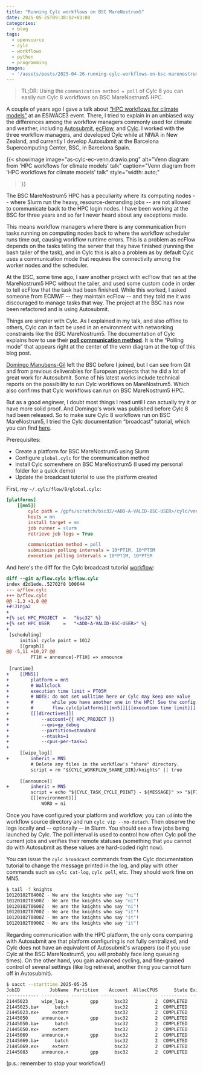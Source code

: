 ```yaml
---
title: "Running Cylc workflows on BSC MareNostrum5"
date: 2025-05-25T09:38:52+03:00
categories:
  - blog
tags:
  - opensource
  - cylc
  - workflows
  - python
  - programming
images:
  - '/assets/posts/2025-04-26-running-cylc-workflows-on-bsc-marenostrum5/as-cylc-ec-venn.drawio.png'
---
```


> TL;DR: Using the `communication method = poll` of Cylc 8 you can easily run
> Cylc 8 workflows on BSC MareNostrum5 HPC.

A couple of years ago I gave a talk about [“HPC workflows for climate models”](https://eflows4hpc.eu/event/hpc-workflows-for-climate-models/)
at an ESiWACE3 event. There, I tried to explain in an unbiased way the differences among the workflow
managers commonly used for climate and weather, including [Autosubmit](https://autosubmit.readthedocs.io/),
[ecFlow](https://ecflow.readthedocs.io/), and [Cylc](https://cylc.github.io/). I worked with
the three workflow managers, and developed Cylc while at NIWA in New Zealand, and currently I
develop Autosubmit at the Barcelona Supercomputing Center, BSC, in Barcelona Spain.

{{< showimage
    image="as-cylc-ec-venn.drawio.png"
    alt="Venn diagram from 'HPC workflows for climate models' talk"
    caption="Venn diagram from 'HPC workflows for climate models' talk"
    style="width: auto;"
>}}

The BSC MareNostrum5 HPC has a peculiarity where its computing nodes -- where
Slurm run the heavy, resource-demanding jobs -- are not allowed to communicate back
to the HPC login nodes. I have been working at the BSC for three years and so far I
never heard about any exceptions made.

This means workflow managers where there is any communication from tasks running
on computing nodes back to where the workflow scheduler runs time out, causing
workflow runtime errors. This is a problem as ecFlow depends on the tasks telling
the server that they have finished (running the bash tailer of the task), and in
Cylc this is also a problem as by default Cylc uses a communication mode that requires
the connectivity among the worker nodes and the scheduler.

At the BSC, some time ago, I saw another project with ecFlow that ran at the
MareNostrum5 HPC without the tailer, and used some custom code in order to tell
ecFlow that the task had been finished. While this worked, I asked someone from
ECMWF -- they maintain ecFlow -- and they told me it was discouraged to manage tasks
that way. The project at the BSC has now been refactored and is using Autosubmit.

Things are simpler with Cylc. As I explained in my talk, and also offline to others,
Cylc can in fact be used in an environment with networking constraints like
the BSC MareNostrum5. The documentation of Cylc explains how to use their
[**poll communication method**](https://cylc.github.io/cylc-doc/stable/html/reference/config/global.html#global.cylc[platforms][%3Cplatform%20name%3E]communication%20method).
It is the “Polling mode” that appears right at the center of the venn diagram
at the top of this blog post.

[Domingo Manubens-Gil](https://scholar.google.es/citations?user=SmfyaeoAAAAJ) left
the BSC before I joined, but I can see from Git and from previous deliverables
for European projects that he did a lot of great work for Autosubmit. Some of his
latest works include technical reports on the possibility to run Cylc workflows
on MareNostrum5. Which also confirms that Cylc workflows can run on BSC
MareNostrum5 HPC.

But as a good engineer, I doubt most things I read until I can actually try
it or have more solid proof. And Domingo's work was published before Cylc 8
had been released. So to make sure Cylc 8 workflows run on BSC MareNostrum5,
I tried the Cylc documentation “broadcast” tutorial, which you can find
[here](https://cylc.github.io/cylc-doc/stable/html/tutorial/furthertopics/broadcast.html#broadcast-tutorial).

Prerequisites:

* Create a platform for BSC MareNostrum5 using Slurm
* Configure `global.cylc` for the communication method
* Install Cylc somewhere on BSC MareNostrum5 (I used my personal folder for a quick demo)
* Update the broadcast tutorial to use the platform created

First, my `~/.cylc/flow/8/global.cylc`:

```ini {linenos=inline hl_lines=[9] style=emacs}
[platforms]
    [[mn5]]
        cylc path = /gpfs/scratch/bsc32/<ADD-A-VALID-BSC-USER>/cylc/venv/bin/
        hosts = mn
        install target = mn
        job runner = slurm
        retrieve job logs = True

        communication method = poll
        submission polling intervals = 10*PT1M, 10*PT5M
        execution polling intervals = 10*PT1M, 10*PT5M
```

And here's the diff for the Cylc broadcast tutorial [workflow](https://github.com/cylc/cylc-doc/blob/23f5c7aad5e9501aa8c3a28485822548b944d960/src/tutorial/furthertopics/broadcast.rst):

```diff {linenos=inline style=emacs}
diff --git a/flow.cylc b/flow.cylc
index d2d1ede..52702f8 100644
--- a/flow.cylc
+++ b/flow.cylc
@@ -1,3 +1,8 @@
+#!Jinja2
+
+{% set HPC_PROJECT  =   "bsc32" %}
+{% set HPC_USER     =   "<ADD-A-VALID-BSC-USER>" %}
+
 [scheduling]
     initial cycle point = 1012
     [[graph]]
@@ -5,11 +10,27 @@
         PT1H = announce[-PT1H] => announce
 
 [runtime]
+    [[MN5]]
+        platform = mn5
+        # Wallclock
+        execution time limit = PT05M
+        # NOTE: do not set walltime here or Cylc may keep one value
+        #       while you have another one in the HPC! See the config
+        #       flow.cylc[platforms][[mn5]][[[execution time limit]]]
+        [[[directives]]]
+            --account={{ HPC_PROJECT }}
+            --qos=gp_debug
+            --partition=standard
+            --ntasks=1
+            --cpus-per-task=1
+
     [[wipe_log]]
+        inherit = MN5
         # Delete any files in the workflow's "share" directory.
         script = rm "${CYLC_WORKFLOW_SHARE_DIR}/knights" || true
 
     [[announce]]
+        inherit = MN5
         script = echo "${CYLC_TASK_CYCLE_POINT} - ${MESSAGE}" >> "${FILE}"
         [[[environment]]]
             WORD = ni
```

Once you have configured your platform and workflow, you can `cd` into
the workflow source directory and run `cylc vip --no-detach`. Then observe
the logs locally and -- optionally -- in Slurm. You should see a few jobs
being launched by Cylc. The poll interval is used to control how often
Cylc poll the current jobs and verifies their remote statuses (something
that you cannot do with Autosubmit as these values are hard-coded right now).

You can issue the `cylc broadcast` commands from the Cylc documentation tutorial
to change the message printed in the log, and play with other commands such as
`cylc cat-log`, `cylc poll`, etc. They should work fine on MN5.

```bash {linenos=inline style=emacs}
$ tail -f knights 
10120102T0400Z - We are the knights who say "ni"!
10120102T0500Z - We are the knights who say "ni"!
10120102T0600Z - We are the knights who say "ni"!
10120102T0700Z - We are the knights who say "it"!
10120102T0800Z - We are the knights who say "it"!
10120102T0900Z - We are the knights who say "it"!
```

Regarding communication with the HPC platform, the only cons comparing
with Autosubmit are that platform configuring is not fully centralized,
and Cylc does not have an equivalent of Autosubmit's wrappers (so if
you use Cylc at the BSC MareNostrum5, you will probably face long queueing
times). On the other hand, you gain advanced cycling, and fine-grained
control of several settings (like log retrieval, another thing you cannot
turn off in Autosubmit).

```bash {linenos=inline style=emacs
$ sacct --starttime 2025-05-25
JobID           JobName  Partition    Account  AllocCPUS      State ExitCode 
------------ ---------- ---------- ---------- ---------- ---------- -------- 
21445023     wipe_log.+        gpp      bsc32          2  COMPLETED      0:0 
21445023.ba+      batch                 bsc32          2  COMPLETED      0:0 
21445023.ex+     extern                 bsc32          2  COMPLETED      0:0 
21445050     announce.+        gpp      bsc32          2  COMPLETED      0:0 
21445050.ba+      batch                 bsc32          2  COMPLETED      0:0 
21445050.ex+     extern                 bsc32          2  COMPLETED      0:0 
21445069     announce.+        gpp      bsc32          2  COMPLETED      0:0 
21445069.ba+      batch                 bsc32          2  COMPLETED      0:0 
21445069.ex+     extern                 bsc32          2  COMPLETED      0:0 
21445083     announce.+        gpp      bsc32          2  COMPLETED      0:0 
```

(p.s.: remember to stop your workflow!)

